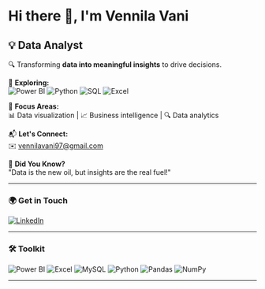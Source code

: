 <p align="center">
  <h1>      Hi there 👋, I'm Vennila Vani</h1>
  <h2>          💡 Data Analyst</h2>
</p>


🔍 Transforming **data into meaningful insights** to drive decisions.  

📖 **Exploring:**  
![Power BI](https://img.shields.io/badge/-PowerBI-F2C811?style=flat&logo=power-bi&logoColor=black) 
![Python](https://img.shields.io/badge/-Python-3776AB?style=flat&logo=python&logoColor=yellow) 
![SQL](https://img.shields.io/badge/-SQL-CC2927?style=flat&logo=microsoft-sql-server&logoColor=white) 
![Excel](https://img.shields.io/badge/-Excel-217346?style=flat&logo=microsoft-excel&logoColor=white)  

📌 **Focus Areas:**  
📊 Data visualization | 📈 Business intelligence | 🔍 Data analytics  

📬 **Let's Connect:**  
✉️ vennilavani97@gmail.com  

🌟 **Did You Know?**  
"Data is the new oil, but insights are the real fuel!"  

---

### 🌍 Get in Touch  
[![LinkedIn](https://img.shields.io/badge/LinkedIn-vennila--vani-blue?style=for-the-badge&logo=linkedin)](https://www.linkedin.com/in/vennila-vani-marcus/)  

---

### 🛠️ Toolkit  
![Power BI](https://img.shields.io/badge/PowerBI-F2C811?style=for-the-badge&logo=powerbi&logoColor=black) 
![Excel](https://img.shields.io/badge/Excel-217346?style=for-the-badge&logo=microsoft-excel&logoColor=white) 
![MySQL](https://img.shields.io/badge/MySQL-005C84?style=for-the-badge&logo=mysql&logoColor=white) 
![Python](https://img.shields.io/badge/Python-3776AB?style=for-the-badge&logo=python&logoColor=yellow) 
![Pandas](https://img.shields.io/badge/Pandas-150458?style=for-the-badge&logo=pandas&logoColor=white) 
![NumPy](https://img.shields.io/badge/NumPy-013243?style=for-the-badge&logo=numpy&logoColor=white)  

---
